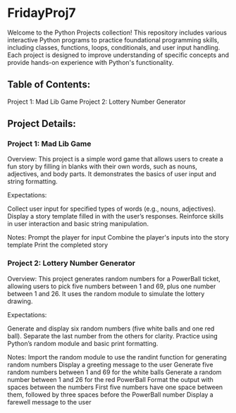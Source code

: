 # FridayProj7
Welcome to the Python Projects collection! This repository includes various interactive Python programs to practice foundational programming skills, including classes, functions, loops, conditionals, and user input handling. Each project is designed to improve understanding of specific concepts and provide hands-on experience with Python's functionality.

## Table of Contents:

Project 1: Mad Lib Game
Project 2: Lottery Number Generator


## Project Details:

### Project 1: Mad Lib Game
Overview:
This project is a simple word game that allows users to create a fun story by filling in blanks with their own words, such as nouns, adjectives, and body parts. It demonstrates the basics of user input and string formatting.

Expectations:

Collect user input for specified types of words (e.g., nouns, adjectives).
Display a story template filled in with the user’s responses.
Reinforce skills in user interaction and basic string manipulation.

Notes:
Prompt the player for input
Combine the player's inputs into the story template
Print the completed story

### Project 2: Lottery Number Generator
Overview:
This project generates random numbers for a PowerBall ticket, allowing users to pick five numbers between 1 and 69, plus one number between 1 and 26. It uses the random module to simulate the lottery drawing.

Expectations:

Generate and display six random numbers (five white balls and one red ball).
Separate the last number from the others for clarity.
Practice using Python’s random module and basic print formatting.

Notes:
Import the random module to use the randint function for generating random numbers
Display a greeting message to the user
Generate five random numbers between 1 and 69 for the white balls
Generate a random number between 1 and 26 for the red PowerBall
Format the output with spaces between the numbers
First five numbers have one space between them, followed by three spaces before the PowerBall number
Display a farewell message to the user
